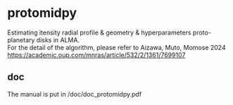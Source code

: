 
# protomidpy
Estimating itensity radial profile & geometry & hyperparameters proto-planetary disks in ALMA.  
For the detail of the algorithm, please refer to Aizawa, Muto, Momose 2024  
https://academic.oup.com/mnras/article/532/2/1361/7699107

## doc 
The manual is put in /doc/doc_protomidpy.pdf
